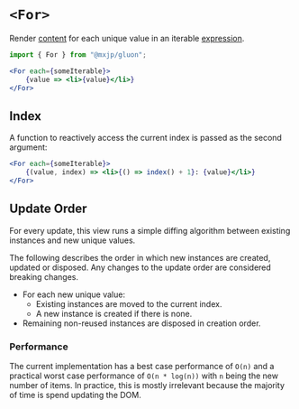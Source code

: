 # `<For>`
Render [content](../elements.md#content) for each unique value in an iterable [expression](../signals.md#expressions).
```jsx
import { For } from "@mxjp/gluon";

<For each={someIterable}>
	{value => <li>{value}</li>}
</For>
```

## Index
A function to reactively access the current index is passed as the second argument:
```jsx
<For each={someIterable}>
	{(value, index) => <li>{() => index() + 1}: {value}</li>}
</For>
```

## Update Order
For every update, this view runs a simple diffing algorithm between existing instances and new unique values.

The following describes the order in which new instances are created, updated or disposed. Any changes to the update order are considered breaking changes.

+ For each new unique value:
	+ Existing instances are moved to the current index.
	+ A new instance is created if there is none.
+ Remaining non-reused instances are disposed in creation order.

### Performance
The current implementation has a best case performance of `O(n)` and a practical worst case performance of `O(n * log(n))` with `n` being the new number of items. In practice, this is mostly irrelevant because the majority of time is spend updating the DOM.
